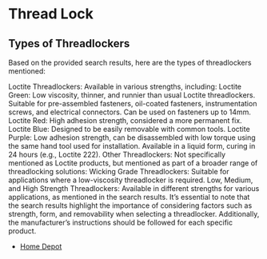 # Thread Lock
## Types of Threadlockers
Based on the provided search results, here are the types of threadlockers mentioned:

Loctite Threadlockers: Available in various strengths, including: Loctite Green: Low viscosity, thinner, and runnier
than usual Loctite threadlockers. Suitable for pre-assembled fasteners, oil-coated fasteners, instrumentation screws,
and electrical connectors. Can be used on fasteners up to 14mm. Loctite Red: High adhesion strength, considered a more
permanent fix. Loctite Blue: Designed to be easily removable with common tools. Loctite Purple: Low adhesion strength,
can be disassembled with low torque using the same hand tool used for installation. Available in a liquid form, curing
in 24 hours (e.g., Loctite 222). Other Threadlockers: Not specifically mentioned as Loctite products, but mentioned as
part of a broader range of threadlocking solutions: Wicking Grade Threadlockers: Suitable for applications where a
low-viscosity threadlocker is required. Low, Medium, and High Strength Threadlockers: Available in different strengths
for various applications, as mentioned in the search results. It’s essential to note that the search results highlight
the importance of considering factors such as strength, form, and removability when selecting a threadlocker.
Additionally, the manufacturer’s instructions should be followed for each specific product.

- [Home Depot](https://www.homedepot.com/p/Loctite-Threadlocker-242-Blue-Removable-Nut-and-Bolt-Adhesive-0-20-oz-each-209728/100371826)
